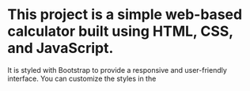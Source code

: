 # This project is a simple web-based calculator built using HTML, CSS, and JavaScript.
It is styled with Bootstrap to provide a responsive and user-friendly interface.
You can customize the styles in the <style> section of the HTML file or replace the default Bootstrap theme with another theme from Bootstrap.
Enjoy using this calculator and feel free to contribute to enhance its features! 🎉
